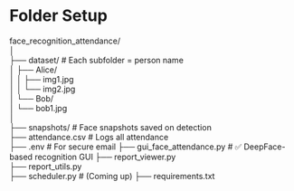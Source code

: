 # Folder Setup

face_recognition_attendance/    
│    
├── dataset/                         # Each subfolder = person name     
│   ├── Alice/      
│   │   ├── img1.jpg     
│   │   └── img2.jpg     
│   └── Bob/     
│       └── bob1.jpg      
│       
├── snapshots/                       # Face snapshots saved on detection        
├── attendance.csv                   # Logs all attendance       
├── .env                             # For secure email
├── gui_face_attendance.py           # ✅ DeepFace-based recognition GUI
├── report_viewer.py       
├── report_utils.py        
├── scheduler.py                     # (Coming up)
├── requirements.txt        
